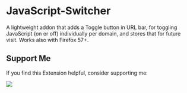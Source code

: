# JavaScript-Switcher
A lightweight addon that adds a Toggle button in URL bar, for toggling JavaScript (on or off) individually per domain, and stores that for future visit. Works also with Firefox 57+.

## Support Me
If you find this Extension helpful, consider supporting me:

<a href="https://www.buymeacoffee.com/meetDeveloper"><img src="https://img.buymeacoffee.com/button-api/?text=Buy me a coffee&emoji=&slug=meetDeveloper&button_colour=5F7FFF&font_colour=ffffff&font_family=Inter&outline_colour=000000&coffee_colour=FFDD00"></a>
